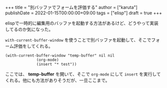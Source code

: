 +++
title = "別バッファでフォームを評価する"
author = ["karuta"]
publishDate = 2022-01-15T00:00:00+09:00
tags = ["elisp"]
draft = true
+++

elispで一時的に編集用のバッファを起動する方法があるけど、どうやって実装してるのか気になった。  

<!--more-->  

`with-current-buffer-window` を使うことで別バッファを起動して、そこでフォーム評価をしてくれる。  

```elisp
(with-current-buffer-window "temp-buffer" nil nil
			  (org-mode)
			  (insert "* test"))     
```

ここでは、 ****temp-buffer**** を開いて、そこで `org-mode` にして `insert` を実行してくれる。他にも方法がありそうだが、一旦ここまで。
